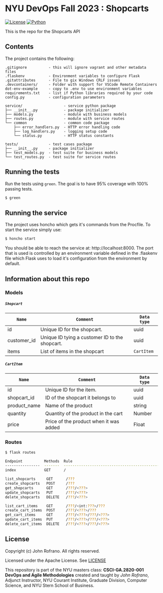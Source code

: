 # NYU DevOps Fall 2023 : Shopcarts

[![License](https://img.shields.io/badge/License-Apache_2.0-blue.svg)](https://opensource.org/licenses/Apache-2.0)
[![Python](https://img.shields.io/badge/Language-Python-blue.svg)](https://python.org/)

This is the repo for the Shopcarts API


## Contents

The project contains the following:

```text
.gitignore          - this will ignore vagrant and other metadata files
.flaskenv           - Environment variables to configure Flask
.gitattributes      - File to gix Windows CRLF issues
.devcontainers/     - Folder with support for VSCode Remote Containers
dot-env-example     - copy to .env to use environment variables
requirements.txt    - list if Python libraries required by your code
config.py           - configuration parameters

service/                   - service python package
├── __init__.py            - package initializer
├── models.py              - module with business models
├── routes.py              - module with service routes
└── common                 - common code package
    ├── error_handlers.py  - HTTP error handling code
    ├── log_handlers.py    - logging setup code
    └── status.py          - HTTP status constants

tests/              - test cases package
├── __init__.py     - package initializer
├── test_models.py  - test suite for business models
└── test_routes.py  - test suite for service routes
```

## Running the tests

Run the tests using `green`. The goal is to have 95% coverage with 100% passing tests.

```bash
$ green
```

## Running the service

The project uses honcho which gets it's commands from the Procfile. To start the service simply use:

```bash
$ honcho start
```

You should be able to reach the service at: http://localhost:8000. The port that is used is controlled by an environment variable defined in the .flaskenv file which Flask uses to load it's configuration from the environment by default.

## Information about this repo

### Models

##### `Shopcart`

| `Name`      | `Comment`             | `Data type` |
| ----------- | --------------------- | --------------- |
| id | Unique ID for the shopcart. | uuid         |
| customer_id | Unique ID tying a customer ID to the shopcart. | uuid         |
| items | List of items in the shopcart | `CartItem`         |

##### `CartItem`

| `Name`      | `Comment`             | `Data type` |
| ----------- | --------------------- | --------------- |
| id | Unique ID for the item. | uuid         |
| shopcart_id | ID of the shopcart it belongs to | uuid       |
| product_name | Name of the product | string       |
| quantity | Quantity of the product in the cart | Number       |
| price | Price of the product when it was added | Float       |

### Routes

```bash
$ flask routes

Endpoint          Methods  Rule
----------------  -------  -----------------------------------------------------
index             GET      /

list_shopcarts     GET      /???
create_shopcarts   POST     /???
get_shopcarts      GET      /???/<???>
update_shopcarts   PUT      /???/<???>
delete_shopcarts   DELETE   /???/<???>

list_cart_items    GET      /???/<int:???>/???
create_cart_items  POST     /???/<???>/???
get_cart_items     GET      /???/<???>/???/<???>
update_cart_items  PUT      /???/<???>/???/<???>
delete_cart_items  DELETE   /???/<???>/???/<???>
```

## License

Copyright (c) John Rofrano. All rights reserved.

Licensed under the Apache License. See [LICENSE](LICENSE)

This repository is part of the NYU masters class: **CSCI-GA.2820-001 DevOps and Agile Methodologies** created and taught by *John Rofrano*, Adjunct Instructor, NYU Courant Institute, Graduate Division, Computer Science, and NYU Stern School of Business.
